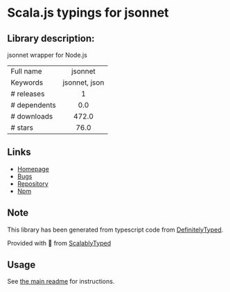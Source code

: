 
# Scala.js typings for jsonnet


## Library description:
jsonnet wrapper for Node.js

|                    |                 |
| ------------------ | :-------------: |
| Full name          | jsonnet |
| Keywords           | jsonnet, json |
| # releases         | 1 |
| # dependents       | 0.0 |
| # downloads        | 472.0 |
| # stars            | 76.0 |

## Links
- [Homepage](https://github.com/yosuke-furukawa/node-jsonnet)
- [Bugs](https://github.com/yosuke-furukawa/node-jsonnet/issues)
- [Repository](https://github.com/yosuke-furukawa/node-jsonnet)
- [Npm](https://www.npmjs.com/package/jsonnet)
    


## Note
This library has been generated from typescript code from [DefinitelyTyped](https://definitelytyped.org).

Provided with :purple_heart: from [ScalablyTyped](https://github.com/oyvindberg/ScalablyTyped)

## Usage
See [the main readme](../../readme.md) for instructions.


